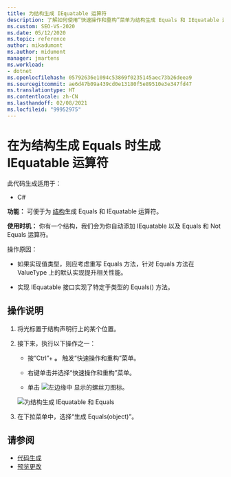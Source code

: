 ```yaml
---
title: 为结构生成 IEquatable 运算符
description: 了解如何使用“快速操作和重构”菜单为结构生成 Equals 和 IEquatable 运算符。
ms.custom: SEO-VS-2020
ms.date: 05/12/2020
ms.topic: reference
author: mikadumont
ms.author: midumont
manager: jmartens
ms.workload:
- dotnet
ms.openlocfilehash: 05792636e1094c53869f0235145aec73b26deea9
ms.sourcegitcommit: ae6d47b09a439cd0e13180f5e89510e3e347fd47
ms.translationtype: HT
ms.contentlocale: zh-CN
ms.lasthandoff: 02/08/2021
ms.locfileid: "99952975"
---
```

# <a name="generate-iequatable-operators-when-generating-equals-for-structs"></a>在为结构生成 Equals 时生成 IEquatable 运算符

此代码生成适用于：

- C#

**功能：** 可便于为 [结构](/dotnet/csharp/language-reference/builtin-types/struct)生成 Equals 和 IEquatable 运算符。

**使用时机：** 你有一个结构，我们会为你自动添加 IEquatable 以及 Equals 和 Not Equals 运算符。

操作原因：

- 如果实现值类型，则应考虑重写 Equals 方法，针对 Equals 方法在 ValueType 上的默认实现提升相关性能。

- 实现 IEquatable 接口实现了特定于类型的 Equals() 方法。

## <a name="how-to"></a>操作说明

1. 将光标置于结构声明行上的某个位置。

2. 接下来，执行以下操作之一：

   - 按“Ctrl”+ **。** 触发“快速操作和重构”菜单。

   - 右键单击并选择“快速操作和重构”菜单。

   - 单击 ![左边缘中](../media/screwdriver-icon.png) 显示的螺丝刀图标。

   ![为结构生成 IEquatable 和 Equals](media/generate-equals-structs.png)

3. 在下拉菜单中，选择“生成 Equals(object)”。

## <a name="see-also"></a>请参阅

- [代码生成](../code-generation-in-visual-studio.md)
- [预览更改](../../ide/preview-changes.md)